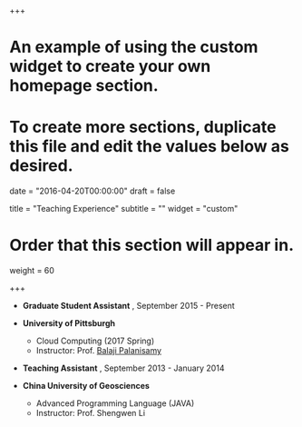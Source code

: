 +++
# An example of using the custom widget to create your own homepage section.
# To create more sections, duplicate this file and edit the values below as desired.

date = "2016-04-20T00:00:00"
draft = false

title = "Teaching Experience"
subtitle = ""
widget = "custom"

# Order that this section will appear in.
weight = 60

+++

+ **Graduate Student Assistant** , September 2015 - Present
+ **University of Pittsburgh**
    + Cloud Computing (2017 Spring)
    + Instructor: Prof. [Balaji Palanisamy](http://www.sis.pitt.edu/bpalan/)


+ **Teaching Assistant** , September 2013 - January 2014
+ **China University of Geosciences**
    + Advanced Programming Language (JAVA)
    + Instructor: Prof. Shengwen Li
